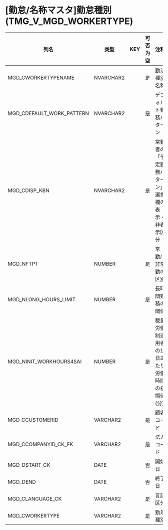 # [勤怠/名称マスタ]勤怠種別(TMG_V_MGD_WORKERTYPE)
| 列名   | 类型   | KEY  | 可否为空 | 注释   |
| ---- | ---- | ---- | ---- | ---- |
|MGD_CWORKERTYPENAME|NVARCHAR2||是|勤怠種別名称|
|MGD_CDEFAULT_WORK_PATTERN|NVARCHAR2||是|デフォルト勤務パターン|
|MGD_CDISP_KBN|NVARCHAR2||是|常勤者の「予定勤務パターン」選択欄の表示・非表示区分|
|MGD_NFTPT|NUMBER||是|常勤/非常勤の区別|
|MGD_NLONG_HOURS_LIMIT|NUMBER||是|長時間勤務の閾値|
|MGD_NINIT_WORKHOURS4SAI|NUMBER||是|裁量労働制適用者の1日あたり労働時間の初期値(分)|
|MGD_CCUSTOMERID|VARCHAR2||是|顧客コード|
|MGD_CCOMPANYID_CK_FK|VARCHAR2||是|法人コード|
|MGD_DSTART_CK|DATE||否|開始日|
|MGD_DEND|DATE||否|終了日|
|MGD_CLANGUAGE_CK|VARCHAR2||是|言語区分|
|MGD_CWORKERTYPE|VARCHAR2||是|勤怠種別|
